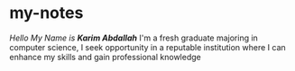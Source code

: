 # my-notes
*Hello My Name is* ***Karim Abdallah***
I'm a fresh graduate majoring in computer science, I seek opportunity in a reputable institution where I can enhance my skills and gain professional knowledge